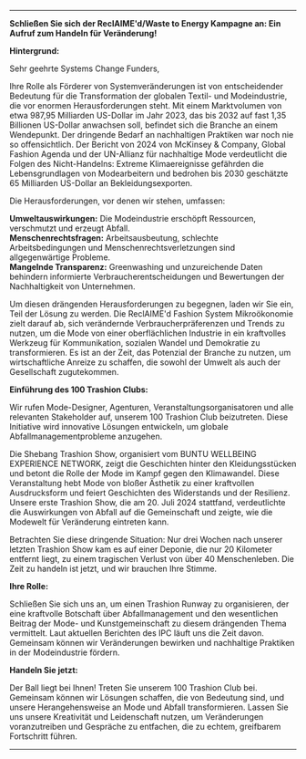---

**Schließen Sie sich der ReclAIME'd/Waste to Energy Kampagne an: Ein Aufruf zum Handeln für Veränderung!**

**Hintergrund:**

Sehr geehrte Systems Change Funders,

Ihre Rolle als Förderer von Systemveränderungen ist von entscheidender Bedeutung für die Transformation der globalen Textil- und Modeindustrie, die vor enormen Herausforderungen steht. Mit einem Marktvolumen von etwa 987,95 Milliarden US-Dollar im Jahr 2023, das bis 2032 auf fast 1,35 Billionen US-Dollar anwachsen soll, befindet sich die Branche an einem Wendepunkt. Der dringende Bedarf an nachhaltigen Praktiken war noch nie so offensichtlich. Der Bericht von 2024 von McKinsey & Company, Global Fashion Agenda und der UN-Allianz für nachhaltige Mode verdeutlicht die Folgen des Nicht-Handelns: Extreme Klimaereignisse gefährden die Lebensgrundlagen von Modearbeitern und bedrohen bis 2030 geschätzte 65 Milliarden US-Dollar an Bekleidungsexporten.

Die Herausforderungen, vor denen wir stehen, umfassen:

**Umweltauswirkungen:** Die Modeindustrie erschöpft Ressourcen, verschmutzt und erzeugt Abfall.  
**Menschenrechtsfragen:** Arbeitsausbeutung, schlechte Arbeitsbedingungen und Menschenrechtsverletzungen sind allgegenwärtige Probleme.  
**Mangelnde Transparenz:** Greenwashing und unzureichende Daten behindern informierte Verbraucherentscheidungen und Bewertungen der Nachhaltigkeit von Unternehmen.  

Um diesen drängenden Herausforderungen zu begegnen, laden wir Sie ein, Teil der Lösung zu werden. Die ReclAIME'd Fashion System Mikroökonomie zielt darauf ab, sich verändernde Verbraucherpräferenzen und Trends zu nutzen, um die Mode von einer oberflächlichen Industrie in ein kraftvolles Werkzeug für Kommunikation, sozialen Wandel und Demokratie zu transformieren. Es ist an der Zeit, das Potenzial der Branche zu nutzen, um wirtschaftliche Anreize zu schaffen, die sowohl der Umwelt als auch der Gesellschaft zugutekommen.

**Einführung des 100 Trashion Clubs:**

Wir rufen Mode-Designer, Agenturen, Veranstaltungsorganisatoren und alle relevanten Stakeholder auf, unserem 100 Trashion Club beizutreten. Diese Initiative wird innovative Lösungen entwickeln, um globale Abfallmanagementprobleme anzugehen.

Die Shebang Trashion Show, organisiert vom BUNTU WELLBEING EXPERIENCE NETWORK, zeigt die Geschichten hinter den Kleidungsstücken und betont die Rolle der Mode im Kampf gegen den Klimawandel. Diese Veranstaltung hebt Mode von bloßer Ästhetik zu einer kraftvollen Ausdrucksform und feiert Geschichten des Widerstands und der Resilienz. Unsere erste Trashion Show, die am 20. Juli 2024 stattfand, verdeutlichte die Auswirkungen von Abfall auf die Gemeinschaft und zeigte, wie die Modewelt für Veränderung eintreten kann.

Betrachten Sie diese dringende Situation: Nur drei Wochen nach unserer letzten Trashion Show kam es auf einer Deponie, die nur 20 Kilometer entfernt liegt, zu einem tragischen Verlust von über 40 Menschenleben. Die Zeit zu handeln ist jetzt, und wir brauchen Ihre Stimme.

**Ihre Rolle:**

Schließen Sie sich uns an, um einen Trashion Runway zu organisieren, der eine kraftvolle Botschaft über Abfallmanagement und den wesentlichen Beitrag der Mode- und Kunstgemeinschaft zu diesem drängenden Thema vermittelt. Laut aktuellen Berichten des IPC läuft uns die Zeit davon. Gemeinsam können wir Veränderungen bewirken und nachhaltige Praktiken in der Modeindustrie fördern.

**Handeln Sie jetzt:**

Der Ball liegt bei Ihnen! Treten Sie unserem 100 Trashion Club bei. Gemeinsam können wir Lösungen schaffen, die von Bedeutung sind, und unsere Herangehensweise an Mode und Abfall transformieren. Lassen Sie uns unsere Kreativität und Leidenschaft nutzen, um Veränderungen voranzutreiben und Gespräche zu entfachen, die zu echtem, greifbarem Fortschritt führen.

---